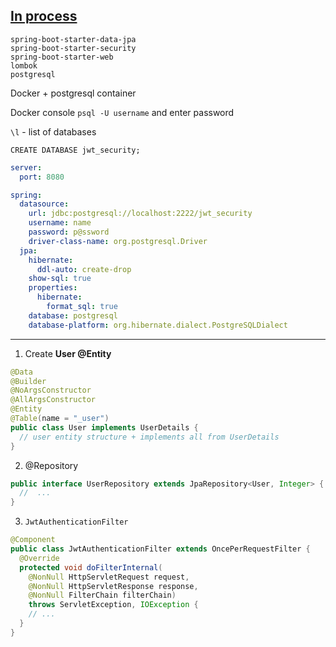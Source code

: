 ## [In process](https://youtu.be/KxqlJblhzfI?t=2927)

```text
spring-boot-starter-data-jpa
spring-boot-starter-security
spring-boot-starter-web
lombok
postgresql
```

Docker + postgresql container

Docker console `psql -U username` and enter password

`\l` - list of databases

`CREATE DATABASE jwt_security;`

```yaml
server:
  port: 8080

spring:
  datasource:
    url: jdbc:postgresql://localhost:2222/jwt_security
    username: name
    password: p@ssword
    driver-class-name: org.postgresql.Driver
  jpa:
    hibernate:
      ddl-auto: create-drop
    show-sql: true
    properties:
      hibernate:
        format_sql: true
    database: postgresql
    database-platform: org.hibernate.dialect.PostgreSQLDialect
```

---

1. Create **User @Entity**
```java
@Data
@Builder
@NoArgsConstructor
@AllArgsConstructor
@Entity
@Table(name = "_user")
public class User implements UserDetails {
  // user entity structure + implements all from UserDetails
}
```

2. @Repository
```java
public interface UserRepository extends JpaRepository<User, Integer> { 
  //  ... 
}
```

3. `JwtAuthenticationFilter`
```java
@Component
public class JwtAuthenticationFilter extends OncePerRequestFilter {
  @Override
  protected void doFilterInternal(
    @NonNull HttpServletRequest request,
    @NonNull HttpServletResponse response,
    @NonNull FilterChain filterChain)
    throws ServletException, IOException {
    // ...
  }
}
```
